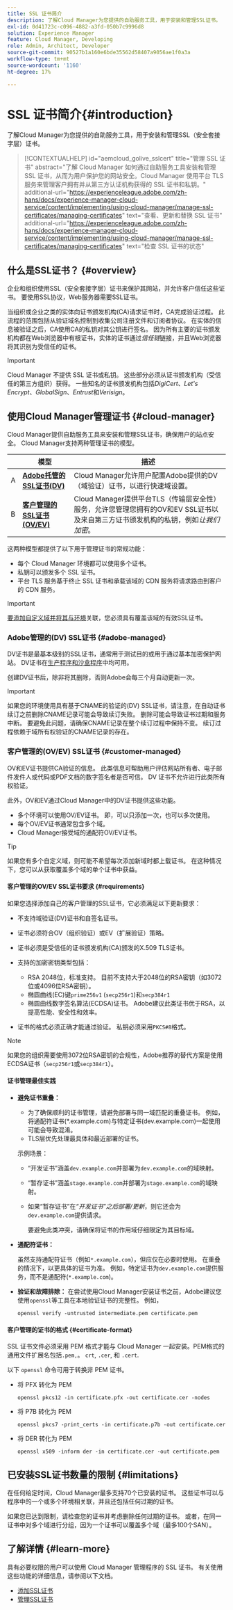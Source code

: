 ```yaml
---
title: SSL 证书简介
description: 了解Cloud Manager为您提供的自助服务工具，用于安装和管理SSL证书。
exl-id: 0d41723c-c096-4882-a3fd-050b7c9996d8
solution: Experience Manager
feature: Cloud Manager, Developing
role: Admin, Architect, Developer
source-git-commit: 90527b1a160e6bde35562d58407a9056ae1f0a3a
workflow-type: tm+mt
source-wordcount: '1160'
ht-degree: 17%

---
```



# SSL 证书简介{#introduction}

了解Cloud Manager为您提供的自助服务工具，用于安装和管理SSL（安全套接字层）证书。

>[!CONTEXTUALHELP]
>id="aemcloud_golive_sslcert"
>title="管理 SSL 证书"
>abstract="了解 Cloud Manager 如何通过自助服务工具安装和管理 SSL 证书，从而为用户保护您的网站安全。Cloud Manager 使用平台 TLS 服务来管理客户拥有并从第三方认证机构获得的 SSL 证书和私钥。"
>additional-url="https://experienceleague.adobe.com/zh-hans/docs/experience-manager-cloud-service/content/implementing/using-cloud-manager/manage-ssl-certificates/managing-certificates" text="查看、更新和替换 SSL 证书"
>additional-url="https://experienceleague.adobe.com/zh-hans/docs/experience-manager-cloud-service/content/implementing/using-cloud-manager/manage-ssl-certificates/managing-certificates" text="检查 SSL 证书的状态"

## 什么是SSL证书？ {#overview}

企业和组织使用SSL（安全套接字层）证书来保护其网站，并允许客户信任这些证书。 要使用SSL协议，Web服务器需要SSL证书。

当组织或企业之类的实体向证书颁发机构(CA)请求证书时，CA完成验证过程。 此流程的范围包括从验证域名控制到收集公司注册文件和订阅者协议。 在实体的信息被验证之后，CA使用CA的私钥对其公钥进行签名。 因为所有主要的证书颁发机构都在Web浏览器中有根证书，实体的证书通过&#x200B;*信任链*&#x200B;链接，并且Web浏览器将其识别为受信任的证书。

>[!IMPORTANT]
>
>Cloud Manager 不提供 SSL 证书或私钥。 这些部分必须从证书颁发机构（受信任的第三方组织）获得。 一些知名的证书颁发机构包括&#x200B;*DigiCert*、*Let&#39;s Encrypt*、*GlobalSign*、*Entrust*&#x200B;和&#x200B;*Verisign*。

## 使用Cloud Manager管理证书 {#cloud-manager}

Cloud Manager提供自助服务工具来安装和管理SSL证书，确保用户的站点安全。 Cloud Manager支持两种管理证书的模型。

| | 模型 | 描述 |
| --- | --- | --- |
| A | **[Adobe托管的SSL证书(DV)](#adobe-managed)** | Cloud Manager允许用户配置Adobe提供的DV（域验证）证书，以进行快速域设置。 |
| B | **[客户管理的SSL证书(OV/EV)](#customer-managed)** | Cloud Manager提供平台TLS（传输层安全性）服务，允许您管理您拥有的OV和EV SSL证书以及来自第三方证书颁发机构的私钥，例如&#x200B;*让我们加密*。 |

这两种模型都提供了以下用于管理证书的常规功能：

* 每个 Cloud Manager 环境都可以使用多个证书。
* 私钥可以颁发多个 SSL 证书。
* 平台 TLS 服务基于终止 SSL 证书和承载该域的 CDN 服务将请求路由到客户的 CDN 服务。

>[!IMPORTANT]
>
>[要添加自定义域并将其与环境](/help/implementing/cloud-manager/custom-domain-names/introduction.md)关联，您必须具有覆盖该域的有效SSL证书。

### Adobe管理的(DV) SSL证书 {#adobe-managed}

DV证书是最基本级别的SSL证书，通常用于测试目的或用于通过基本加密保护网站。 DV证书在[生产程序和沙盒程序](/help/implementing/cloud-manager/getting-access-to-aem-in-cloud/program-types.md)中均可用。

创建DV证书后，除非将其删除，否则Adobe会每三个月自动更新一次。

>[!IMPORTANT]
>
>如果您的环境使用具有基于CNAME的验证的(DV) SSL证书，请注意，在自动证书续订之前删除CNAME记录可能会导致续订失败。 删除可能会导致证书过期和服务中断。 要避免此问题，请确保CNAME记录在整个续订过程中保持不变。 续订过程依赖于域所有权验证的CNAME记录的存在。

### 客户管理的(OV/EV) SSL证书 {#customer-managed}

OV和EV证书提供CA验证的信息。 此类信息可帮助用户评估网站所有者、电子邮件发件人或代码或PDF文档的数字签名者是否可信。 DV 证书不允许进行此类所有权验证。

此外，OV和EV通过Cloud Manager中的DV证书提供这些功能。

* 多个环境可以使用OV/EV证书。 即，可以只添加一次，也可以多次使用。
* 每个OV/EV证书通常包含多个域。
* Cloud Manager接受域的通配符OV/EV证书。

>[!TIP]
>
>如果您有多个自定义域，则可能不希望每次添加新域时都上载证书。 在这种情况下，您可以从获取覆盖多个域的单个证书中获益。

#### 客户管理的OV/EV SSL证书要求 {#requirements}

如果您选择添加自己的客户管理的SSL证书，它必须满足以下更新要求：

* 不支持域验证(DV)证书和自签名证书。
* 证书必须符合OV（组织验证）或EV（扩展验证）策略。
* 证书必须是受信任的证书颁发机构(CA)颁发的X.509 TLS证书。
* 支持的加密密钥类型包括：

   * RSA 2048位，标准支持。
目前不支持大于2048位的RSA密钥（如3072位或4096位RSA密钥）。
   * 椭圆曲线(EC)键`prime256v1` (`secp256r1`)和`secp384r1`
   * 椭圆曲线数字签名算法(ECDSA)证书。 Adobe建议此类证书优于RSA，以提高性能、安全性和效率。

* 证书的格式必须正确才能通过验证。 私钥必须采用`PKCS#8`格式。

>[!NOTE]
>如果您的组织需要使用3072位RSA密钥的合规性，Adobe推荐的替代方案是使用ECDSA证书（`secp256r1`或`secp384r1`）。


#### 证书管理最佳实践

* **避免证书重叠：**

   * 为了确保顺利的证书管理，请避免部署与同一域匹配的重叠证书。 例如，将通配符证书(*.example.com)与特定证书(dev.example.com)一起使用可能会导致混淆。
   * TLS层优先处理最具体和最近部署的证书。

  示例场景：

   * “开发证书”涵盖`dev.example.com`并部署为`dev.example.com`的域映射。
   * “暂存证书”涵盖`stage.example.com`并部署为`stage.example.com`的域映射。
   * 如果“暂存证书”在&#x200B;*“开发证书”之后部署/更新*，则它还会为`dev.example.com`提供请求。

     要避免此类冲突，请确保将证书的作用域仔细限定为其目标域。

* **通配符证书：**

  虽然支持通配符证书（例如`*.example.com`），但应仅在必要时使用。 在重叠的情况下，以更具体的证书为准。 例如，特定证书为`dev.example.com`提供服务，而不是通配符(`*.example.com`)。

* **验证和故障排除：**
在尝试使用Cloud Manager安装证书之前，Adobe建议您使用`openssl`等工具在本地验证证书的完整性。 例如，

  `openssl verify -untrusted intermediate.pem certificate.pem`


<!--
>[!NOTE]
>
>If two certificates cover the same domain are installed, the one that is more exact is applied.
>
>For example, if your domain is `dev.adobe.com` and you have one certificate for `*.adobe.com` and another for `dev.adobe.com`, the more specific one (`dev.adobe.com`) is used.
-->

#### 客户管理的证书的格式 {#certificate-format}

SSL 证书文件必须采用 PEM 格式才能与 Cloud Manager 一起安装。PEM格式的通用文件扩展名包括`.pem,`。 `crt`, `.cer`, 和 `.cert`.

以下 `openssl` 命令可用于转换非 PEM 证书。

* 将 PFX 转化为 PEM

  ```shell
  openssl pkcs12 -in certificate.pfx -out certificate.cer -nodes
  ```

* 将 P7B 转化为 PEM

  ```shell
  openssl pkcs7 -print_certs -in certificate.p7b -out certificate.cer
  ```

* 将 DER 转化为 PEM

  ```shell
  openssl x509 -inform der -in certificate.cer -out certificate.pem
  ```

## 已安装SSL证书数量的限制 {#limitations}

在任何给定时间，Cloud Manager最多支持70个已安装的证书。 这些证书可以与程序中的一个或多个环境相关联，并且还包括任何过期的证书。

如果您已达到限制，请检查您的证书并考虑删除任何过期的证书。 或者，在同一证书中对多个域进行分组，因为一个证书可以覆盖多个域（最多100个SAN）。

## 了解详情 {#learn-more}

具有必要权限的用户可以使用 Cloud Manager 管理程序的 SSL 证书。 有关使用这些功能的详细信息，请参阅以下文档。

* [添加SSL证书](/help/implementing/cloud-manager/managing-ssl-certifications/add-ssl-certificate.md) <!--CQDOC-21758, #4 -->
* [管理SSL证书](/help/implementing/cloud-manager/managing-ssl-certifications/managing-certificates.md) <!--CQDOC-21758, #4 -->

